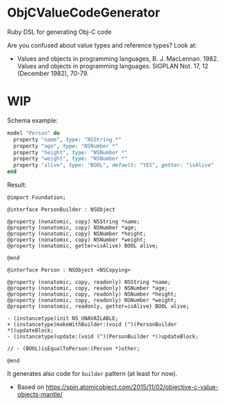 # ObjCValueCodeGenerator
Ruby DSL for generating Obj-C code 

Are you confused about value types and reference types? Look at: 
- Values and objects in programming languages, B. J. MacLennan. 1982. Values and objects in programming languages. SIGPLAN Not. 17, 12 (December 1982), 70-79.

# WIP

Schema example: 
```Ruby
model "Person" do
  property "name", type: "NSString *"
  property "age", type: "NSNumber *"
  property "height", type: "NSNumber *"
  property "weight", type: "NSNumber *"
  property "alive", type: "BOOL", default: "YES", getter: "isAlive"
end
```
Result: 
```ObjC
@import Foundation; 

@interface PersonBuilder : NSObject

@property (nonatomic, copy) NSString *name;
@property (nonatomic, copy) NSNumber *age;
@property (nonatomic, copy) NSNumber *height;
@property (nonatomic, copy) NSNumber *weight;
@property (nonatomic, getter=isAlive) BOOL alive;

@end

@interface Person : NSObject <NSCopying>

@property (nonatomic, copy, readonly) NSString *name;
@property (nonatomic, copy, readonly) NSNumber *age;
@property (nonatomic, copy, readonly) NSNumber *height;
@property (nonatomic, copy, readonly) NSNumber *weight;
@property (nonatomic, readonly, getter=isAlive) BOOL alive;

- (instancetype)init NS_UNAVAILABLE;
+ (instancetype)makeWithBuilder:(void (^)(PersonBuilder *))updateBlock;
- (instancetype)update:(void (^)(PersonBuilder *))updateBlock;

// - (BOOL)isEqualToPerson:(Person *)other;

@end
```

It generates also code for `builder` pattern (at least for now).


- Based on https://spin.atomicobject.com/2015/11/02/objective-c-value-objects-mantle/
